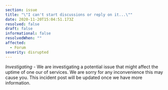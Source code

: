 ```yaml
---
section: issue
title: "\"I can't start discussions or reply on it...\""
date: 2020-11-20T15:04:51.173Z
resolved: false
draft: false
informational: false
resolvedWhen: ""
affected:
  - Forum
severity: disrupted
---
```

*Investigating* - We are investigating a potential issue that might affect the uptime of one our of services. We are sorry for any inconvenience this may cause you. This incident post will be updated once we have more information.